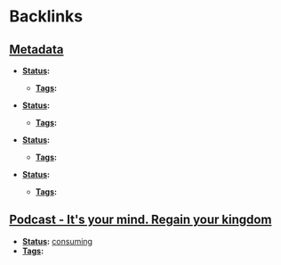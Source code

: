 
# Backlinks
## [Metadata](<Metadata.md>)
- **[Status](<Status.md>):**
    - **[Tags](<Tags.md>):**

- **[Status](<Status.md>):**
    - **[Tags](<Tags.md>):**

- **[Status](<Status.md>):**
    - **[Tags](<Tags.md>):**

- **[Status](<Status.md>):**
    - **[Tags](<Tags.md>):**

## [Podcast - It's your mind. Regain your kingdom](<Podcast - It's your mind. Regain your kingdom.md>)
- **[Status](<Status.md>):** [consuming](<consuming.md>)
- **[Tags](<Tags.md>):**

